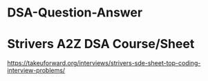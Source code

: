 # DSA-Question-Answer
# Strivers A2Z DSA Course/Sheet<br>
https://takeuforward.org/interviews/strivers-sde-sheet-top-coding-interview-problems/
